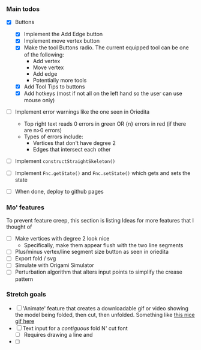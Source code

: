 ### Main todos
 - [x] Buttons
	- [x] Implement the Add Edge button
	- [x] Implement move vertex button
	- [x] Make the tool Buttons radio. The current equipped tool can be one of the following:
		- Add vertex
		- Move vertex
		- Add edge
		- Potentially more tools
	- [x] Add Tool Tips to buttons
	- [x] Add hotkeys (most if not all on the left hand so the user can use mouse only)
- [ ] Implement error warnings like the one seen in Oriedita
	-  Top right text reads 0 errors in green OR {n} errors in red (if there are n>0 errors)
	-  Types of errors include:
		- Vertices that don't have degree 2
		- Edges that intersect each other
- [ ] Implement `constructStraightSkeleton()`
- [ ] Implement `Fnc.getState()` and `Fnc.setState()` which gets and sets the state

- [ ] When done, deploy to github pages

### Mo' features
To prevent feature creep, this section is listing Ideas for more features that I thought of
- [ ] Make vertices with degree 2 look nice
	- Specifically, make them appear flush with the two line segments
- [ ] Plus/minus vertex/line segment size button as seen in oriedita
- [ ] Export fold / svg
- [ ] Simulate with Origami Simulator
- [ ] Perturbation algorithm that alters input points to simplify the crease pattern
### Stretch goals
- [ ] 'Animate' feature that creates a downloadable gif or video showing the model being folded, then cut, then unfolded. Something like [this nice gif here](https://en.wikipedia.org/wiki/Fold-and-cut_theorem#/media/File:FoldedKoch.gif)
- [ ] Text input for a *contiguous* fold N' cut font
	- [ ] Requires drawing a line and
- [ ] 